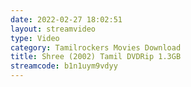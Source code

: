 ```yaml
---
date: 2022-02-27 18:02:51
layout: streamvideo
type: Video
category: Tamilrockers Movies Download
title: Shree (2002) Tamil DVDRip 1.3GB
streamcode: b1n1uym9vdyy
---
```

